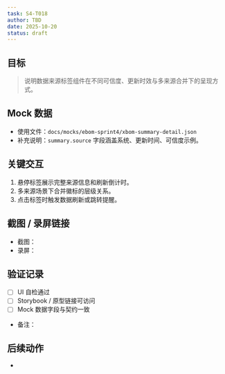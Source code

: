 ```yaml
---
task: S4-T018
author: TBD
date: 2025-10-20
status: draft
---
```


## 目标
> 说明数据来源标签组件在不同可信度、更新时效与多来源合并下的呈现方式。

## Mock 数据
- 使用文件：`docs/mocks/ebom-sprint4/xbom-summary-detail.json`
- 补充说明：`summary.source` 字段涵盖系统、更新时间、可信度示例。

## 关键交互
1. 悬停标签展示完整来源信息和刷新倒计时。
2. 多来源场景下合并徽标的层级关系。
3. 点击标签时触发数据刷新或跳转提醒。

## 截图 / 录屏链接
- 截图：
- 录屏：

## 验证记录
- [ ] UI 自检通过
- [ ] Storybook / 原型链接可访问
- [ ] Mock 数据字段与契约一致
- 备注：

## 后续动作
- 
